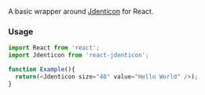 A basic wrapper around [Jdenticon](https://jdenticon.com/) for React.

### Usage

```javascript
import React from 'react';
import Jdenticon from 'react-jdenticon';

function Example(){
  return(<Jdenticon size="48" value="Hello World" />);
}
```

